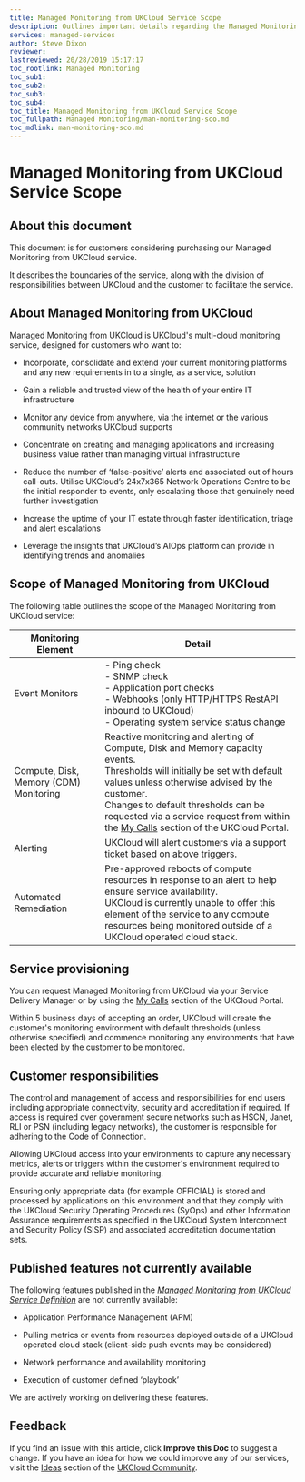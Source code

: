 ```yaml
---
title: Managed Monitoring from UKCloud Service Scope
description: Outlines important details regarding the Managed Monitoring from UKCloud service
services: managed-services
author: Steve Dixon
reviewer:
lastreviewed: 20/28/2019 15:17:17
toc_rootlink: Managed Monitoring
toc_sub1: 
toc_sub2:
toc_sub3:
toc_sub4:
toc_title: Managed Monitoring from UKCloud Service Scope
toc_fullpath: Managed Monitoring/man-monitoring-sco.md
toc_mdlink: man-monitoring-sco.md
---
```


# Managed Monitoring from UKCloud Service Scope

## About this document

This document is for customers considering purchasing our Managed Monitoring from UKCloud service.

It describes the boundaries of the service, along with the division of responsibilities between UKCloud and the customer to facilitate the service.

## About Managed Monitoring from UKCloud

Managed Monitoring from UKCloud is UKCloud's multi-cloud monitoring service, designed for customers who want to:

- Incorporate, consolidate and extend your current monitoring platforms and any new requirements in to a single, as a service, solution

- Gain a reliable and trusted view of the health of your entire IT infrastructure

- Monitor any device from anywhere, via the internet or the various community networks UKCloud supports

- Concentrate on creating and managing applications and increasing business value rather than managing virtual infrastructure

- Reduce the number of ‘false-positive’ alerts and associated out of hours call-outs. Utilise UKCloud’s 24x7x365 Network Operations Centre to be the initial responder to events, only escalating those that genuinely need further investigation

- Increase the uptime of your IT estate through faster identification, triage and alert escalations

- Leverage the insights that UKCloud’s AIOps platform can provide in identifying trends and anomalies

## Scope of Managed Monitoring from UKCloud

The following table outlines the scope of the Managed Monitoring from UKCloud service:

| Monitoring Element | Detail |
|--------|--------|
| Event Monitors | - Ping check <BR> - SNMP check  <BR> - Application port checks <BR> - Webhooks (only HTTP/HTTPS RestAPI inbound to UKCloud) <BR> - Operating system service status change |
| Compute, Disk, Memory (CDM) Monitoring    | Reactive monitoring and alerting  of Compute, Disk and Memory capacity events. <BR> Thresholds will initially be set with default values unless otherwise advised by the customer. <BR> Changes to default thresholds can be requested via a service request from within the [My Calls](https://portal.skyscapecloud.com/support/ivanti) section of the UKCloud Portal.      |
| Alerting | UKCloud will alert customers via a support ticket based on above triggers.    |
| Automated Remediation | Pre-approved reboots of compute resources in response to an alert to help ensure service availability. <BR> UKCloud is currently unable to offer this element of the service to any compute resources being monitored outside of a UKCloud operated cloud stack.    |

## Service provisioning

You can request Managed Monitoring from UKCloud via your Service Delivery Manager or by using the [My Calls](https://portal.skyscapecloud.com/support/ivanti) section of the UKCloud Portal.

Within 5 business days of accepting an order, UKCloud will create the customer's monitoring environment with default thresholds (unless otherwise specified) and commence monitoring any environments that have been elected by the customer to be monitored.

## Customer responsibilities

The control and management of access and responsibilities for end users including appropriate connectivity, security and accreditation if required. If access is required over government secure networks such as HSCN, Janet, RLI or PSN (including legacy networks), the customer is responsible for adhering to the Code of Connection.

Allowing UKCloud access into your environments to capture any necessary metrics, alerts or triggers within the customer's environment required to provide accurate and reliable monitoring.

Ensuring only appropriate data (for example OFFICIAL) is stored and processed by applications on this environment and that they comply with the UKCloud Security Operating Procedures (SyOps) and other Information Assurance requirements as specified in the UKCloud System Interconnect and Security Policy (SISP) and associated accreditation documentation sets.

## Published features not currently available

The following features published in the [*Managed Monitoring from UKCloud Service Definition*](man-sd-monitoring.md) are not currently available:

- Application Performance Management (APM)

- Pulling metrics or events from resources deployed outside of a UKCloud operated cloud stack (client-side push events may be considered)
  
- Network performance and availability monitoring

- Execution of customer defined ‘playbook’

We are actively working on delivering these features.

## Feedback

If you find an issue with this article, click **Improve this Doc** to suggest a change. If you have an idea for how we could improve any of our services, visit the [Ideas](https://community.ukcloud.com/ideas) section of the [UKCloud Community](https://community.ukcloud.com).
